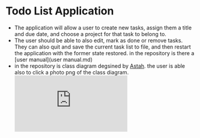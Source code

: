 # **Todo List Application** #
- The application will allow a user to create new
tasks, assign them a title and due date, and choose a project for that task to belong to. 
- The user should be able to also edit,
mark as done or remove tasks. They can also quit and save the current task list to file, and then
restart the application with the former state restored. 
in the repository is there a [user manual](user manual.md)
- in the repository is class diagram degsined by [Astah](http://astah.net/). the user is able also to click a photo png of the class diagram. ![Class Diagram toDoList](https://github.com/Mohamadyse/individualPro/edit/master/README.md)
